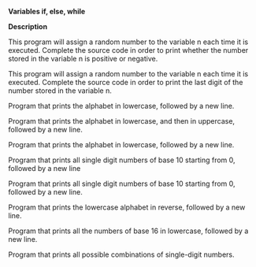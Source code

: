 **Variables if, else, while**

**Description**

This program will assign a random number to the variable n each time it is executed. Complete the source code in order to print whether the number stored in the variable n is positive or negative.

This program will assign a random number to the variable n each time it is executed. Complete the source code in order to print the last digit of the number stored in the variable n.

Program that prints the alphabet in lowercase, followed by a new line.

Program that prints the alphabet in lowercase, and then in uppercase, followed by a new line.

Program that prints the alphabet in lowercase, followed by a new line.

Program that prints all single digit numbers of base 10 starting from 0, followed by a new line

Program that prints all single digit numbers of base 10 starting from 0, followed by a new line.

Program that prints the lowercase alphabet in reverse, followed by a new line.

Program that prints all the numbers of base 16 in lowercase, followed by a new line.

Program that prints all possible combinations of single-digit numbers.


